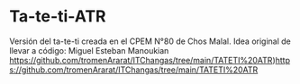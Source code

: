 # Ta-te-ti-ATR
Versión del ta-te-ti creada en el CPEM N°80 de Chos Malal. Idea original de llevar a código: Miguel Esteban Manoukian
https://github.com/tromenArarat/ITChangas/tree/main/TATETI%20ATR)https://github.com/tromenArarat/ITChangas/tree/main/TATETI%20ATR

